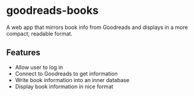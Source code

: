 # goodreads-books
A web app that mirrors book info from Goodreads and displays in a more compact, readable format. 

## Features 

- Allow user to log in 
- Connect to Goodreads to get information
- Write book information into an inner database
- Display book information in nice format

